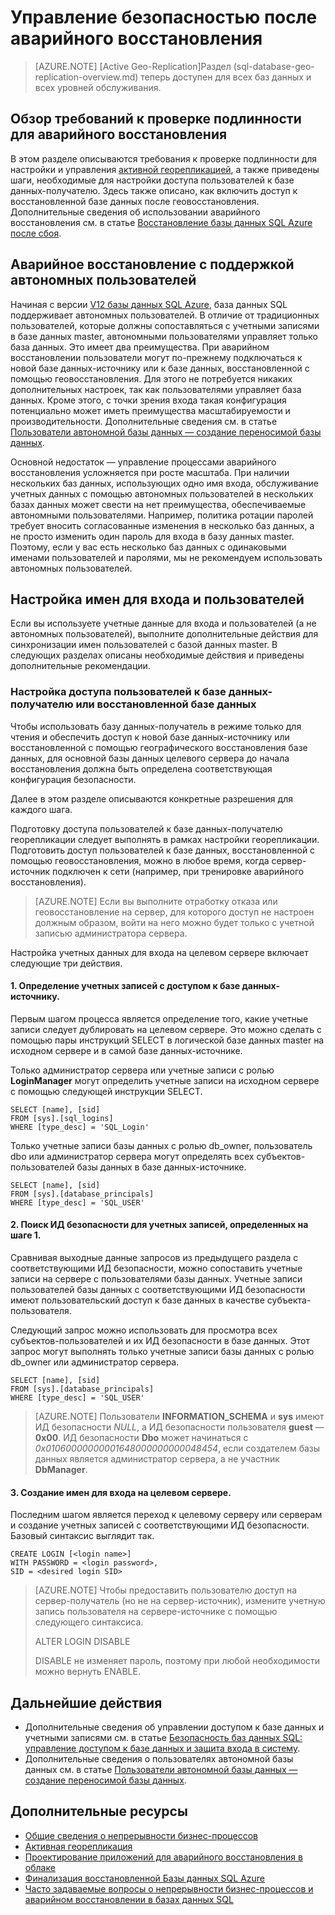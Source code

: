<properties
	pageTitle="Управление безопасностью после аварийного восстановления"
	description="В этом разделе приведены рекомендации по безопасному управлению сценариями активной георепликации для баз данных SQL."
	services="sql-database"
	documentationCenter="na"
	authors="carlrabeler"
	manager="jhubbard"
	editor="monicar" />


<tags
	ms.service="sql-database"
	ms.devlang="na"
	ms.topic="article"
	ms.tgt_pltfrm="na"
	ms.workload="data-management"
	ms.date="05/10/2016"
	ms.author="carlrab" />

# Управление безопасностью после аварийного восстановления

>[AZURE.NOTE] [Active Geo-Replication]Раздел (sql-database-geo-replication-overview.md) теперь доступен для всех баз данных и всех уровней обслуживания.

## Обзор требований к проверке подлинности для аварийного восстановления

В этом разделе описываются требования к проверке подлинности для настройки и управления [активной георепликацией](sql-database-geo-replication-overview.md), а также приведены шаги, необходимые для настройки доступа пользователей к базе данных-получателю. Здесь также описано, как включить доступ к восстановленной базе данных после геовосстановления. Дополнительные сведения об использовании аварийного восстановления см. в статье [Восстановление базы данных SQL Azure после сбоя](sql-database-disaster-recovery.md).

## Аварийное восстановление с поддержкой автономных пользователей

Начиная с версии [V12 базы данных SQL Azure](sql-database-v12-whats-new.md), база данных SQL поддерживает автономных пользователей. В отличие от традиционных пользователей, которые должны сопоставляться с учетными записями в базе данных master, автономными пользователями управляет только база данных. Это имеет два преимущества. При аварийном восстановлении пользователи могут по-прежнему подключаться к новой базе данных-источнику или к базе данных, восстановленной с помощью геовосстановления. Для этого не потребуется никаких дополнительных настроек, так как пользователями управляет база данных. Кроме этого, с точки зрения входа такая конфигурация потенциально может иметь преимущества масштабируемости и производительности. Дополнительные сведения см. в статье [Пользователи автономной базы данных — создание переносимой базы данных](https://msdn.microsoft.com/library/ff929188.aspx).

Основной недостаток — управление процессами аварийного восстановления усложняется при росте масштаба. При наличии нескольких баз данных, использующих одно имя входа, обслуживание учетных данных с помощью автономных пользователей в нескольких базах данных может свести на нет преимущества, обеспечиваемые автономными пользователями. Например, политика ротации паролей требует вносить согласованные изменения в несколько баз данных, а не просто изменить один пароль для входа в базу данных master. Поэтому, если у вас есть несколько баз данных с одинаковыми именами пользователей и паролями, мы не рекомендуем использовать автономных пользователей.

## Настройка имен для входа и пользователей

Если вы используете учетные данные для входа и пользователей (а не автономных пользователей), выполните дополнительные действия для синхронизации имен пользователей с базой данных master. В следующих разделах описаны необходимые действия и приведены дополнительные рекомендации.

### Настройка доступа пользователей к базе данных-получателю или восстановленной базе данных

Чтобы использовать базу данных-получатель в режиме только для чтения и обеспечить доступ к новой базе данных-источнику или восстановленной с помощью географического восстановления базе данных, для основной базы данных целевого сервера до начала восстановления должна быть определена соответствующая конфигурация безопасности.

Далее в этом разделе описываются конкретные разрешения для каждого шага.

Подготовку доступа пользователей к базе данных-получателю георепликации следует выполнять в рамках настройки георепликации. Подготовить доступ пользователей к базе данных, восстановленной с помощью геовосстановления, можно в любое время, когда сервер-источник подключен к сети (например, при тренировке аварийного восстановления).

>[AZURE.NOTE] Если вы выполните отработку отказа или геовосстановление на сервер, для которого доступ не настроен должным образом, войти на него можно будет только с учетной записью администратора сервера.

Настройка учетных данных для входа на целевом сервере включает следующие три действия.


#### 1\. Определение учетных записей с доступом к базе данных-источнику.
Первым шагом процесса является определение того, какие учетные записи следует дублировать на целевом сервере. Это можно сделать с помощью пары инструкций SELECT в логической базе данных master на исходном сервере и в самой базе данных-источнике.

Только администратор сервера или учетные записи с ролью **LoginManager** могут определить учетные записи на исходном сервере с помощью следующей инструкции SELECT.

	SELECT [name], [sid] 
	FROM [sys].[sql_logins] 
	WHERE [type_desc] = 'SQL_Login'

Только учетные записи базы данных с ролью db\_owner, пользователь dbo или администратор сервера могут определять всех субъектов-пользователей базы данных в базе данных-источнике.

	SELECT [name], [sid]
	FROM [sys].[database_principals]
	WHERE [type_desc] = 'SQL_USER'

#### 2\. Поиск ИД безопасности для учетных записей, определенных на шаге 1.
Сравнивая выходные данные запросов из предыдущего раздела с соответствующими ИД безопасности, можно сопоставить учетные записи на сервере с пользователями базы данных. Учетные записи пользователей базы данных с соответствующими ИД безопасности имеют пользовательский доступ к базе данных в качестве субъекта-пользователя.

Следующий запрос можно использовать для просмотра всех субъектов-пользователей и их ИД безопасности в базе данных. Этот запрос могут выполнять только учетные записи базы данных с ролью db\_owner или администратор сервера.

	SELECT [name], [sid]
	FROM [sys].[database_principals]
	WHERE [type_desc] = 'SQL_USER'

>[AZURE.NOTE] Пользователи **INFORMATION\_SCHEMA** и **sys** имеют ИД безопасности *NULL*, а ИД безопасности пользователя **guest** — **0x00**. ИД безопасности **Dbo** может начинаться с *0x01060000000001648000000000048454*, если создателем базы данных является администратор сервера, а не участник **DbManager**.

#### 3\. Создание имен для входа на целевом сервере.
Последним шагом является переход к целевому серверу или серверам и создание учетных записей с соответствующими ИД безопасности. Базовый синтаксис выглядит так.

	CREATE LOGIN [<login name>]
	WITH PASSWORD = <login password>,
	SID = <desired login SID>

>[AZURE.NOTE] Чтобы предоставить пользователю доступ на сервер-получатель (но не на сервер-источник), измените учетную запись пользователя на сервере-источнике с помощью следующего синтаксиса.
>
>ALTER LOGIN <login name> DISABLE
>
>DISABLE не изменяет пароль, поэтому при любой необходимости можно вернуть ENABLE.

## Дальнейшие действия

- Дополнительные сведения об управлении доступом к базе данных и учетными записями см. в статье [Безопасность баз данных SQL: управление доступом к базе данных и защита входа в систему](sql-database-manage-logins.md).
- Дополнительные сведения о пользователях автономной базы данных см. в статье [Пользователи автономной базы данных — создание переносимой базы данных](https://msdn.microsoft.com/library/ff929188.aspx).

## Дополнительные ресурсы

- [Общие сведения о непрерывности бизнес-процессов](sql-database-business-continuity.md)
- [Активная георепликация](sql-database-geo-replication-overview.md)
- [Проектирование приложений для аварийного восстановления в облаке](sql-database-designing-cloud-solutions-for-disaster-recovery.md)
- [Финализация восстановленной Базы данных SQL Azure](sql-database-recovered-finalize.md)
- [Часто задаваемые вопросы о непрерывности бизнес-процессов и аварийном восстановлении в базах данных SQL](sql-database-bcdr-faq.md)

<!---HONumber=AcomDC_0608_2016-->